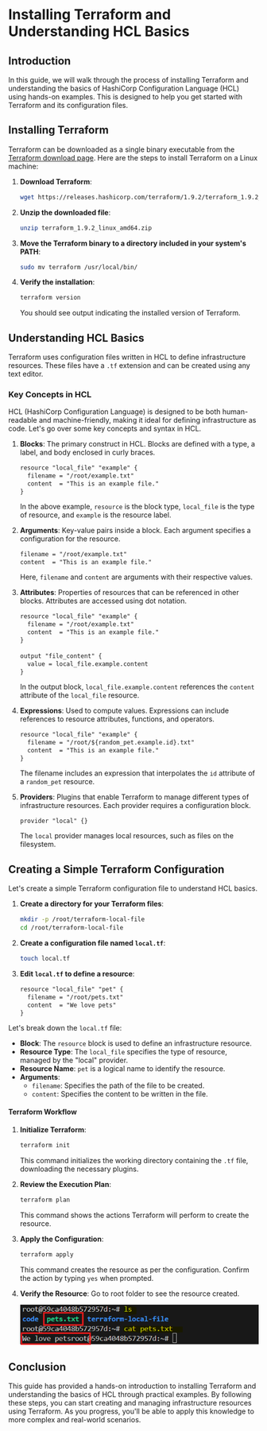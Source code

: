# Installing Terraform and Understanding HCL Basics

## Introduction

In this guide, we will walk through the process of installing Terraform and understanding the basics of HashiCorp Configuration Language (HCL) using hands-on examples. This is designed to help you get started with Terraform and its configuration files.

## Installing Terraform

Terraform can be downloaded as a single binary executable from the [Terraform download page](https://www.terraform.io/downloads). Here are the steps to install Terraform on a Linux machine:

1. **Download Terraform**:
   ```sh
   wget https://releases.hashicorp.com/terraform/1.9.2/terraform_1.9.2_linux_amd64.zip
   ```

2. **Unzip the downloaded file**:
   ```sh
   unzip terraform_1.9.2_linux_amd64.zip
   ```

3. **Move the Terraform binary to a directory included in your system's PATH**:
   ```sh
   sudo mv terraform /usr/local/bin/
   ```

4. **Verify the installation**:
   ```sh
   terraform version
   ```
   You should see output indicating the installed version of Terraform.

## Understanding HCL Basics

Terraform uses configuration files written in HCL to define infrastructure resources. These files have a `.tf` extension and can be created using any text editor.

### Key Concepts in HCL

HCL (HashiCorp Configuration Language) is designed to be both human-readable and machine-friendly, making it ideal for defining infrastructure as code. Let's go over some key concepts and syntax in HCL.

1. **Blocks**: The primary construct in HCL. Blocks are defined with a type, a label, and body enclosed in curly braces.
   ```hcl
   resource "local_file" "example" {
     filename = "/root/example.txt"
     content  = "This is an example file."
   }
   ```
   In the above example, `resource` is the block type, `local_file` is the type of resource, and `example` is the resource label.

2. **Arguments**: Key-value pairs inside a block. Each argument specifies a configuration for the resource.
   ```hcl
   filename = "/root/example.txt"
   content  = "This is an example file."
   ```
   Here, `filename` and `content` are arguments with their respective values.

3. **Attributes**: Properties of resources that can be referenced in other blocks. Attributes are accessed using dot notation.
   ```hcl
   resource "local_file" "example" {
     filename = "/root/example.txt"
     content  = "This is an example file."
   }

   output "file_content" {
     value = local_file.example.content
   }
   ```
   In the output block, `local_file.example.content` references the `content` attribute of the `local_file` resource.

4. **Expressions**: Used to compute values. Expressions can include references to resource attributes, functions, and operators.
   ```hcl
   resource "local_file" "example" {
     filename = "/root/${random_pet.example.id}.txt"
     content  = "This is an example file."
   }
   ```
   The filename includes an expression that interpolates the `id` attribute of a `random_pet` resource.

5. **Providers**: Plugins that enable Terraform to manage different types of infrastructure resources. Each provider requires a configuration block.
   ```hcl
   provider "local" {}
   ```
   The `local` provider manages local resources, such as files on the filesystem.

## Creating a Simple Terraform Configuration

Let's create a simple Terraform configuration file to understand HCL basics.

1. **Create a directory for your Terraform files**:
   ```sh
   mkdir -p /root/terraform-local-file
   cd /root/terraform-local-file
   ```

2. **Create a configuration file named `local.tf`**:
   ```sh
   touch local.tf
   ```

3. **Edit `local.tf` to define a resource**:
   ```hcl
   resource "local_file" "pet" {
     filename = "/root/pets.txt"
     content  = "We love pets"
   }
   ```

Let's break down the `local.tf` file:

- **Block**: The `resource` block is used to define an infrastructure resource.
- **Resource Type**: The `local_file` specifies the type of resource, managed by the "local" provider.
- **Resource Name**: `pet` is a logical name to identify the resource.
- **Arguments**: 
  - `filename`: Specifies the path of the file to be created.
  - `content`: Specifies the content to be written in the file.

#### Terraform Workflow

1. **Initialize Terraform**:
   ```sh
   terraform init
   ```
   This command initializes the working directory containing the `.tf` file, downloading the necessary plugins.

2. **Review the Execution Plan**:
   ```sh
   terraform plan
   ```
   This command shows the actions Terraform will perform to create the resource.

3. **Apply the Configuration**:
   ```sh
   terraform apply
   ```
   This command creates the resource as per the configuration. Confirm the action by typing `yes` when prompted.

4. **Verify the Resource**:
   Go to root folder to see the resource created.

   ![alt text](image.png)

<!-- ## Example: Creating a Local File with Dynamic Content

Let's expand our understanding by creating a local file with dynamically generated content.

1. **Create a directory for your Terraform files**:
   ```sh
   mkdir -p /root/terraform-local-file
   cd /root/terraform-local-file
   ```

2. **Create a configuration file named `local_file.tf`**:
   ```sh
   touch local_file.tf
   ```

3. **Edit `local_file.tf` to define the local file resource**:
   ```hcl
   provider "local" {}

   resource "random_pet" "example" {
     length    = 2
     separator = "-"
   }

   resource "local_file" "example" {
     filename = "/root/${random_pet.example.id}.txt"
     content  = "This file is named after a random pet."
   }

   output "file_name" {
     value = local_file.example.filename
   }

   output "file_content" {
     value = local_file.example.content
   }
   ```

4. **Initialize Terraform**:
   ```sh
   terraform init
   ```

5. **Review the Execution Plan**:
   ```sh
   terraform plan
   ```

6. **Apply the Configuration**:
   ```sh
   terraform apply
   ```
   Confirm the action by typing `yes` when prompted.

7. **Verify the File**:
   ```sh
   terraform output file_name
   terraform output file_content
   ```
   These commands display the filename and content of the created file.

   ![alt text](image-1.png)

     -->

## Conclusion

This guide has provided a hands-on introduction to installing Terraform and understanding the basics of HCL through practical examples. By following these steps, you can start creating and managing infrastructure resources using Terraform. As you progress, you'll be able to apply this knowledge to more complex and real-world scenarios.